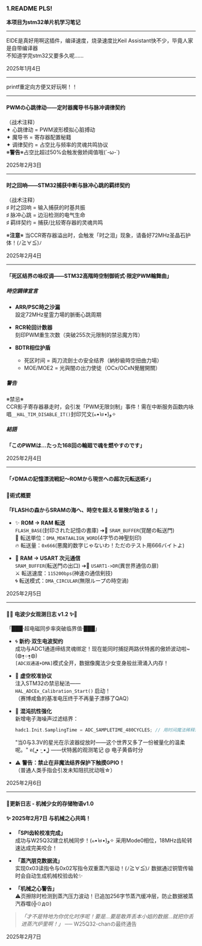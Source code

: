 ### 1.README PLS!

**本项目为stm32单片机学习笔记**

***
EIDE是真好用啊这插件，编译速度，烧录速度比Keil Assistant快不少，毕竟人家是自带编译器    
不知道学完stm32又要多久呢……   

2025年1月4日
***
printf重定向方便又好玩啊！！   
***
#### PWMの心跳律动——定时器魔导书与脉冲调律契约   
（战术注释）   
✦ 心跳律动 = PWM波形模拟心脏搏动   
✦ 魔导书 = 寄存器配置秘籍   
✦ 调律契约 = 占空比与频率的灵魂共鸣协议    
※**警告**※占空比超过50%会触发傲娇阈值哦(´-ω-`)      

2025年2月3日
***
#### 时之回响——STM32捕获中断与脉冲心跳的羁绊契约
（战术注释）   
♯ 时之回响 = 输入捕获的时基共振   
♯ 脉冲心跳 = 边沿检测的电气生命   
♯ 羁绊契约 = 捕获/比较寄存器的灵魂共鸣   

※**注意**※ 当CCR寄存器溢出时，会触发「时之泪」现象，请备好72MHz圣晶石护体！(ﾉ≧∀≦)ﾉ

2025年2月4日   

***
#### 「死区结界の咏叹调——STM32高階時空制御術式·限定PWM輪舞曲」

##### 時空調律宣言

- **ARR/PSC時之沙漏**  
  設定72MHz星霊力場的脈衝心跳周期

- **RCR轮回计数器**  
  刻印PWM重生次数（突破255次元限制的禁忌魔方阵）

- **BDTR相位护盾**  
  - 死区时间 = 両刀流劍士の安全结界（納秒級時空扭曲力場）  
  - MOE/MOE2 = 光與闇の出力使徒（OCx/OCxN覺醒開關）

##### 警告
※禁忌※  
CCR影子寄存器暴走时，会引发「PWM无限剑制」事件！需在中断服务函数内咏唱`__HAL_TIM_DISABLE_IT()`封印咒文(๑•̀ㅂ•́)و✧

##### 結語
**「このPWMは…たった168回の輪廻で魂を燃やすのです」**   

2025年2月4日   
***
#### 「⚡DMAの記憶漂流戦記～ROMから現世への超次元転送術⚡」

#### 📜術式概要
**「FLASHの森からSRAMの海へ、時空を超える冒険が始まる！」**  
- ✨ **ROM → RAM 転送**  
  `FLASH_BASE`(封印された記憶の書庫) ➔💫 `SRAM_BUFFER`(覚醒の転送門)  
  📌 転送単位：`DMA_MDATAALIGN_WORD`(4字节の神聖刻印)  
  🔥 転送量：`0x666`(悪魔的数字じゃないわ！ただのテスト用666バイトよ)  

- 🌌 **RAM → USART 次元通信**  
  `SRAM_BUFFER`(転送門の出口) ➔🚪 `USART1->DR`(異世界通信の扉)  
  ⚔️ 転送速度：`115200bps`(神速の通信剣技)  
  🌀 転送模式：`DMA_CIRCULAR`(無限ループの時空渦)  

2025年2月5日   
***
#### 📡✨ 电波少女观测日志 v1.2 ✨🌸

「███·超电磁同步率突破临界值·███」

- 🌀 **新约·双生电波契约**  
  成功与ADC1通道缔结灵魂绑定！现在能同时捕捉两路伏特酱的傲娇波动啦~ (◍•͈⌔•͈◍)  
  `[ADC双通道+DMA]`模式全开，数据像魔法少女变身般丝滑涌入内存！

- 🔮 **虚空校准协议**  
  注入STM32の禁忌秘法——  
  `HAL_ADCEx_Calibration_Start()` 启动！  
  （赛博咸鱼的基准电压终于不再量子漂移了QAQ）

- 🌌 **混沌抗性强化**  
  新增电子海噪声过滤结界：  
  ```c
  hadc1.Init.SamplingTime = ADC_SAMPLETIME_480CYCLES; // 用时间魔法稀释混沌
  ```
  "当0与3.3V的星光在示波器绽放时——这个世界又多了一份被量化的温柔呢。" ฅ( ̳• ·̫ • ̳)
  ——伏特酱的观测笔记 @ 电子黄昏时分
  
- ⚠️ **警告：禁止在非魔法结界保护下触摸GPIO！**  
（普通人类手指会引发未知阻抗扰动哦☆）

2025年2月6日   
***
#### 🌸更新日志 - 机械少女的存储物语v1.0

#### ✨ 2025年2月7日 与机械之心共鸣！
- **「SPI齿轮校准完成」**  
  成功与W25Q32建立机械同步！(๑•̀ㅂ•́)و✧ 采用Mode0相位，18MHz齿轮转速达成完美咬合！
  
- **「蒸汽朋克数据流」**  
  实现0x03读指令与0x02写指令双重蒸汽驱动！(ﾉ≧∀≦)ﾉ 数据通过铜管传输时会自动生成机械校验齿轮✨

- **「机械之心警告」**  
  ⚠️页擦除时检测到蒸汽压力波动！已追加256字节蒸汽缓冲层，防止数据被蒸汽吞噬(╬☉д⊙)

> *「才不是特地为你优化时序呢！要是...要是敢弄丢本小姐的数据...就把你丢进蒸汽炉里啊！」* ── W25Q32-chanの最终通告   

2025年2月7日
